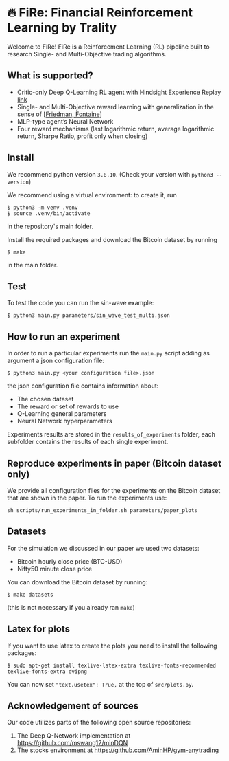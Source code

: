 # 🔥 FiRe: Financial Reinforcement Learning by Trality

Welcome to FiRe!
FiRe is a Reinforcement Learning (RL) pipeline built to research Single- and 
Multi-Objective trading algorithms.


## What is supported?
- Critic-only Deep Q-Learning RL agent with Hindsight Experience Replay
[link](https://towardsdatascience.com/deep-q-learning-tutorial-mindqn-2a4c855abffc)
- Single- and Multi-Objective reward learning with generalization in the sense of
[[Friedman, Fontaine](https://arxiv.org/abs/1809.06364)]
- MLP-type agent’s Neural Network
- Four reward mechanisms (last logarithmic return, average logarithmic return,
Sharpe Ratio, profit only when closing)


## Install 
We recommend python version `3.8.10`. (Check your version with `python3 --version`)

We recommend using a virtual environment: to create it, run
```
$ python3 -m venv .venv
$ source .venv/bin/activate
```
in the repository's main folder.

Install the required packages and download the Bitcoin dataset by running
```
$ make
```
in the main folder.


## Test

To test the code you can run the sin-wave example:
```
$ python3 main.py parameters/sin_wave_test_multi.json
```


## How to run an experiment
In order to run a particular experiments run the `main.py` script adding as
argument a json configuration file:
```
$ python3 main.py <your configuration file>.json
```
the json configuration file contains information about:
- The chosen dataset
- The reward or set of rewards to use
- Q-Learning general parameters
- Neural Network hyperparameters

Experiments results are stored in the `results_of_experiments` folder, each
subfolder contains the results of each single experiment.


## Reproduce experiments in paper (Bitcoin dataset only)
We provide all configuration files for the experiments on the Bitcoin dataset
that are shown in the paper.
To run the experiments use:
```
sh scripts/run_experiments_in_folder.sh parameters/paper_plots
```


## Datasets
For the simulation we discussed in our paper we used two datasets:
- Bitcoin hourly close price (BTC-USD)
- Nifty50 minute close price

You can download the Bitcoin dataset by running:
```
$ make datasets
```
(this is not necessary if you already ran `make`)


## Latex for plots
If you want to use latex to create the plots you need to install the following
packages:

`$ sudo apt-get install texlive-latex-extra texlive-fonts-recommended texlive-fonts-extra dvipng`

You can now set `"text.usetex": True,` at the top of `src/plots.py`.

## Acknowledgement of sources

Our code utilizes parts of the following open source repositories:
1) The Deep Q-Network implementation at https://github.com/mswang12/minDQN
2) The stocks environment at https://github.com/AminHP/gym-anytrading
